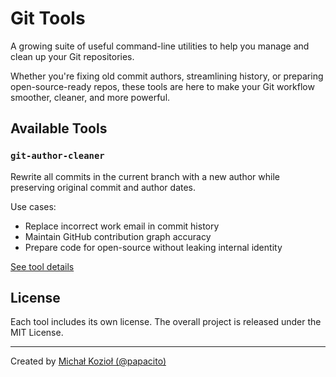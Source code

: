 # Git Tools

A growing suite of useful command-line utilities to help you manage and clean up your Git repositories.

Whether you're fixing old commit authors, streamlining history, or preparing open-source-ready repos, these tools are here to make your Git workflow smoother, cleaner, and more powerful.

## Available Tools

### `git-author-cleaner`

Rewrite all commits in the current branch with a new author while preserving original commit and author dates.

Use cases:
- Replace incorrect work email in commit history
- Maintain GitHub contribution graph accuracy
- Prepare code for open-source without leaking internal identity

[See tool details](./docs/git-author-cleaner.md)

## License

Each tool includes its own license. The overall project is released under the MIT License.

---

Created by [Michał Kozioł (@papacito)](https://github.com/papacito)
